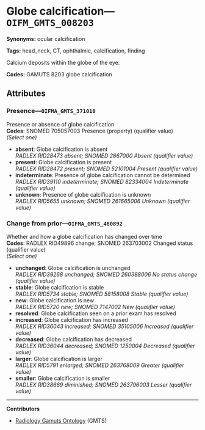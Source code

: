 # Globe calcification—`OIFM_GMTS_008203`

**Synonyms:** ocular calcification

**Tags:** head_neck, CT, ophthalmic, calcification, finding

Calcium deposits within the globe of the eye.

**Codes:** GAMUTS 8203 globe calcification

## Attributes

### Presence—`OIFMA_GMTS_371010`

Presence or absence of globe calcification  
**Codes**: SNOMED 705057003 Presence (property) (qualifier value)  
*(Select one)*

- **absent**: Globe calcification is absent  
_RADLEX RID28473 absent; SNOMED 2667000 Absent (qualifier value)_
- **present**: Globe calcification is present  
_RADLEX RID28472 present; SNOMED 52101004 Present (qualifier value)_
- **indeterminate**: Presence of globe calcification cannot be determined  
_RADLEX RID39110 indeterminate; SNOMED 82334004 Indeterminate (qualifier value)_
- **unknown**: Presence of globe calcification is unknown  
_RADLEX RID5655 unknown; SNOMED 261665006 Unknown (qualifier value)_

### Change from prior—`OIFMA_GMTS_480892`

Whether and how a globe calcification has changed over time  
**Codes**: RADLEX RID49896 change; SNOMED 263703002 Changed status (qualifier value)  
*(Select one)*

- **unchanged**: Globe calcification is unchanged  
_RADLEX RID39268 unchanged; SNOMED 260388006 No status change (qualifier value)_
- **stable**: Globe calcification is stable  
_RADLEX RID5734 stable; SNOMED 58158008 Stable (qualifier value)_
- **new**: Globe calcification is new  
_RADLEX RID5720 new; SNOMED 7147002 New (qualifier value)_
- **resolved**: Globe calcification seen on a prior exam has resolved  
- **increased**: Globe calcification has increased  
_RADLEX RID36043 increased; SNOMED 35105006 Increased (qualifier value)_
- **decreased**: Globe calcification has decreased  
_RADLEX RID36044 decreased; SNOMED 1250004 Decreased (qualifier value)_
- **larger**: Globe calcification is larger  
_RADLEX RID5791 enlarged; SNOMED 263768009 Greater (qualifier value)_
- **smaller**: Globe calcification is smaller  
_RADLEX RID38669 diminished; SNOMED 263796003 Lesser (qualifier value)_

---

**Contributors**

- [Radiology Gamuts Ontology](https://gamuts.net/) (GMTS)